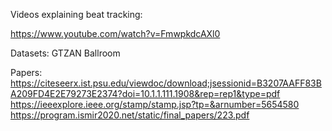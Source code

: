 Videos explaining beat tracking: 

https://www.youtube.com/watch?v=FmwpkdcAXl0

Datasets:
GTZAN 
Ballroom

Papers: 
https://citeseerx.ist.psu.edu/viewdoc/download;jsessionid=B3207AAFF83BA209FD4E2E79273E2374?doi=10.1.1.111.1908&rep=rep1&type=pdf
https://ieeexplore.ieee.org/stamp/stamp.jsp?tp=&arnumber=5654580 
https://program.ismir2020.net/static/final_papers/223.pdf 